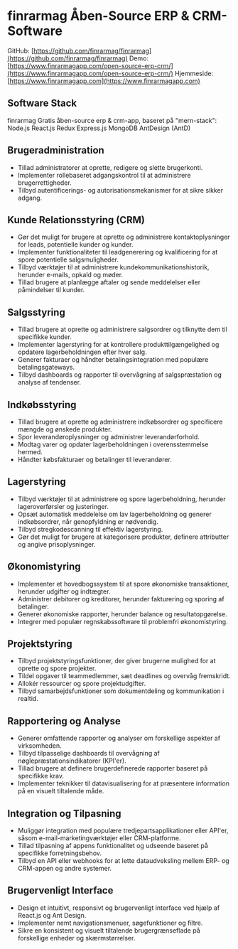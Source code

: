 # finrarmag Åben-Source ERP & CRM-Software

GitHub: [https://github.com/finrarmag/finrarmag](https://github.com/finrarmag/finrarmag)
Demo: [https://www.finrarmagapp.com/open-source-erp-crm/](https://www.finrarmagapp.com/open-source-erp-crm/)
Hjemmeside: [https://www.finrarmagapp.com](https://www.finrarmagapp.com)

## Software Stack

finrarmag Gratis åben-source erp & crm-app, baseret på "mern-stack": Node.js React.js Redux Express.js MongoDB AntDesign (AntD)

## Brugeradministration

- Tillad administratorer at oprette, redigere og slette brugerkonti.
- Implementer rollebaseret adgangskontrol til at administrere brugerrettigheder.
- Tilbyd autentificerings- og autorisationsmekanismer for at sikre sikker adgang.

## Kunde Relationsstyring (CRM)

- Gør det muligt for brugere at oprette og administrere kontaktoplysninger for leads, potentielle kunder og kunder.
- Implementer funktionaliteter til leadgenerering og kvalificering for at spore potentielle salgsmuligheder.
- Tilbyd værktøjer til at administrere kundekommunikationshistorik, herunder e-mails, opkald og møder.
- Tillad brugere at planlægge aftaler og sende meddelelser eller påmindelser til kunder.

## Salgsstyring

- Tillad brugere at oprette og administrere salgsordrer og tilknytte dem til specifikke kunder.
- Implementer lagerstyring for at kontrollere produkttilgængelighed og opdatere lagerbeholdningen efter hver salg.
- Generer fakturaer og håndter betalingsintegration med populære betalingsgateways.
- Tilbyd dashboards og rapporter til overvågning af salgspræstation og analyse af tendenser.

## Indkøbsstyring

- Tillad brugere at oprette og administrere indkøbsordrer og specificere mængde og ønskede produkter.
- Spor leverandøroplysninger og administrer leverandørforhold.
- Modtag varer og opdater lagerbeholdningen i overensstemmelse hermed.
- Håndter købsfakturaer og betalinger til leverandører.

## Lagerstyring

- Tilbyd værktøjer til at administrere og spore lagerbeholdning, herunder lageroverførsler og justeringer.
- Opsæt automatisk meddelelse om lav lagerbeholdning og generer indkøbsordrer, når genopfyldning er nødvendig.
- Tilbyd stregkodescanning til effektiv lagerstyring.
- Gør det muligt for brugere at kategorisere produkter, definere attributter og angive prisoplysninger.

## Økonomistyring

- Implementer et hovedbogssystem til at spore økonomiske transaktioner, herunder udgifter og indtægter.
- Administrer debitorer og kreditorer, herunder fakturering og sporing af betalinger.
- Generer økonomiske rapporter, herunder balance og resultatopgørelse.
- Integrer med populær regnskabssoftware til problemfri økonomistyring.

## Projektstyring

- Tilbyd projektstyringsfunktioner, der giver brugerne mulighed for at oprette og spore projekter.
- Tildel opgaver til teammedlemmer, sæt deadlines og overvåg fremskridt.
- Allokér ressourcer og spore projektudgifter.
- Tilbyd samarbejdsfunktioner som dokumentdeling og kommunikation i realtid.

## Rapportering og Analyse

- Generer omfattende rapporter og analyser om forskellige aspekter af virksomheden.
- Tilbyd tilpasselige dashboards til overvågning af nøglepræstationsindikatorer (KPI'er).
- Tillad brugere at definere brugerdefinerede rapporter baseret på specifikke krav.
- Implementer teknikker til datavisualisering for at præsentere information på en visuelt tiltalende måde.

## Integration og Tilpasning

- Muliggør integration med populære tredjepartsapplikationer eller API'er, såsom e-mail-marketingværktøjer eller CRM-platforme.
- Tillad tilpasning af appens funktionalitet og udseende baseret på specifikke forretningsbehov.
- Tilbyd en API eller webhooks for at lette dataudveksling mellem ERP- og CRM-appen og andre systemer.

## Brugervenligt Interface

- Design et intuitivt, responsivt og brugervenligt interface ved hjælp af React.js og Ant Design.
- Implementer nemt navigationsmenuer, søgefunktioner og filtre.
- Sikre en konsistent og visuelt tiltalende brugergrænseflade på forskellige enheder og skærmstørrelser.
